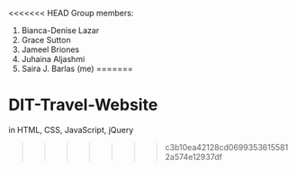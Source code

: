 <<<<<<< HEAD
Group members:

1. Bianca-Denise Lazar
2. Grace Sutton
3. Jameel Briones
4. Juhaina Aljashmi
5. Saira J. Barlas (me)
=======
# DIT-Travel-Website
in HTML, CSS, JavaScript, jQuery
>>>>>>> c3b10ea42128cd06993536155812a574e12937df
